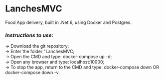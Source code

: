 # LanchesMVC
Food App delivery, built in .Net 6, using Docker and Postgres.

*<h3>Instructions to use:</h3>*
-> Download the git repository;<br>
-> Enter the folder "LanchesMVC;<br>
-> Open the CMD and type: docker-compose up -d;<br>
-> Open any browser and type: localhost:10000;<br>
-> To stop the app, return to the CMD and type: docker-compose down OR docker-compose down -v.<br>
